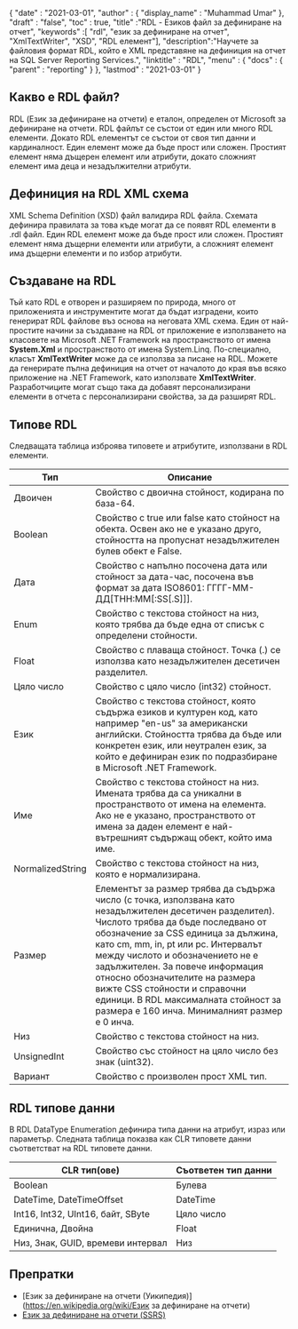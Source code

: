 {
  "date" : "2021-03-01",
  "author" : {
    "display_name" : "Muhammad Umar"
},
  "draft" : "false",
  "toc" : true,
  "title" :"RDL - Езиков файл за дефиниране на отчет",
  "keywords" :[ "rdl", "език за дефиниране на отчет", "XmlTextWriter", "XSD", "RDL елемент"],
  "description":"Научете за файловия формат RDL, който е XML представяне на дефиниция на отчет на SQL Server Reporting Services.",
  "linktitle" : "RDL",
  "menu" : {
    "docs" : {
      "parent" : "reporting"
}
},
  "lastmod" : "2021-03-01"
}

## Какво е RDL файл? ##

RDL (Език за дефиниране на отчети) е еталон, определен от Microsoft за дефиниране на отчети. RDL файлът се състои от един или много RDL елементи. Докато RDL елементът се състои от своя тип данни и кардиналност. Един елемент може да бъде прост или сложен. Простият елемент няма дъщерен елемент или атрибути, докато сложният елемент има деца и незадължителни атрибути.

## Дефиниция на RDL XML схема
XML Schema Definition (XSD) файл валидира RDL файла. Схемата дефинира правилата за това къде могат да се появят RDL елементи в .rdl файл. Един RDL елемент може да бъде прост или сложен. Простият елемент няма дъщерни елементи или атрибути, а сложният елемент има дъщерни елементи и по избор атрибути.

## Създаване на RDL
Тъй като RDL е отворен и разширяем по природа, много от приложенията и инструментите могат да бъдат изградени, които генерират RDL файлове въз основа на неговата XML схема. Един от най-простите начини за създаване на RDL от приложение е използването на класовете на Microsoft .NET Framework на пространството от имена **System.Xml** и пространството от имена System.Linq. По-специално, класът **XmlTextWriter** може да се използва за писане на RDL. Можете да генерирате пълна дефиниция на отчет от началото до края във всяко приложение на .NET Framework, като използвате **XmlTextWriter**. Разработчиците могат също така да добавят персонализирани елементи в отчета с персонализирани свойства, за да разширят RDL.

## Типове RDL
Следващата таблица изброява типовете и атрибутите, използвани в RDL елементи.

|Тип|Описание|
---|---|
|Двоичен |Свойство с двоична стойност, кодирана по база-64.|
|Boolean| Свойство с true или false като стойност на обекта. Освен ако не е указано друго, стойността на пропуснат незадължителен булев обект е False.|
|Дата |Свойство с напълно посочена дата или стойност за дата-час, посочена във формат за дата ISO8601: ГГГГ-ММ-ДД[THH:MM[:SS[.S]]].|
|Enum |Свойство с текстова стойност на низ, която трябва да бъде една от списък с определени стойности.|
|Float |Свойство с плаваща стойност. Точка (.) се използва като незадължителен десетичен разделител.|
|Цяло число |Свойство с цяло число (int32) стойност.|
|Език |Свойство с текстова стойност, която съдържа езиков и културен код, като например "en-us" за американски английски. Стойността трябва да бъде или конкретен език, или неутрален език, за който е дефиниран език по подразбиране в Microsoft .NET Framework.|
|Име |Свойство с текстова стойност на низ. Имената трябва да са уникални в пространството от имена на елемента. Ако не е указано, пространството от имена за даден елемент е най-вътрешният съдържащ обект, който има име.|
|NormalizedString |Свойство с текстова стойност на низ, която е нормализирана.|
|Размер |Елементът за размер трябва да съдържа число (с точка, използвана като незадължителен десетичен разделител). Числото трябва да бъде последвано от обозначение за CSS единица за дължина, като cm, mm, in, pt или pc. Интервалът между числото и обозначението не е задължителен. За повече информация относно обозначителите на размера вижте CSS стойности и справочни единици. В RDL максималната стойност за размера е 160 инча. Минималният размер е 0 инча.|
|Низ |Свойство с текстова стойност на низ.|
|UnsignedInt |Свойство със стойност на цяло число без знак (uint32).|
|Вариант |Свойство с произволен прост XML тип.|

## RDL типове данни
В RDL DataType Enumeration дефинира типа данни на атрибут, израз или параметър. Следната таблица показва как CLR типовете данни съответстват на RDL типовете данни.

|CLR тип(ове) |Съответен тип данни|
---|---|
|Boolean| Булева|
|DateTime, DateTimeOffset |DateTime|
|Int16, Int32, UInt16, байт, SByte |Цяло число|
|Единична, Двойна |Float|
|Низ, Знак, GUID, времеви интервал |Низ|


## Препратки ##

- [Език за дефиниране на отчети (Уикипедия)](https://en.wikipedia.org/wiki/Език за дефиниране на отчети)
- [Език за дефиниране на отчети (SSRS)](https://learn.microsoft.com/en-us/sql/reporting-services/reports/report-definition-language-ssrs)

